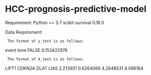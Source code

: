 # HCC-prognosis-predictive-model

Requirement:
    Python >= 3.7
    scikit-survival 0.18.0
    
    
 Data Requirement:
     
     The format of y_test is as follows:
   event	time
FALSE	0.153422976

     The format of X_test is as follows:
  LIPT1	CDKN2A	DLAT	LIAS
2.213931	0.6264066	4.2648531	4.096164




    
  
 

